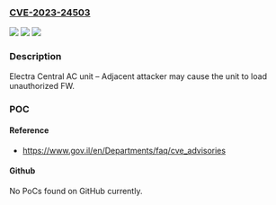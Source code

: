 ### [CVE-2023-24503](https://cve.mitre.org/cgi-bin/cvename.cgi?name=CVE-2023-24503)
![](https://img.shields.io/static/v1?label=Product&message=OSK201&color=blue)
![](https://img.shields.io/static/v1?label=Version&message=Update%20to%20the%20latest%20version%20&color=brightgreen)
![](https://img.shields.io/static/v1?label=Vulnerability&message=Adjacent%20attacker%20may%20cause%20the%20unit%20to%20load%20unauthorized%20FW&color=brightgreen)

### Description

Electra Central AC unit – Adjacent attacker may cause the unit to load unauthorized FW.

### POC

#### Reference
- https://www.gov.il/en/Departments/faq/cve_advisories

#### Github
No PoCs found on GitHub currently.


